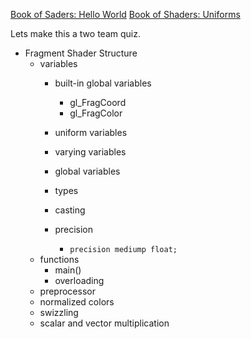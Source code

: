 


[Book of Saders: Hello World](https://thebookofshaders.com/02/)
[Book of Shaders: Uniforms](https://thebookofshaders.com/03/)





Lets make this a two team quiz.

- Fragment Shader Structure
  - variables
    - built-in global variables
      - gl_FragCoord
      - gl_FragColor
  
    - uniform variables
    - varying variables
    - global variables
    - types
    - casting
    - precision
      -  `precision mediump float;`
  - functions
    - main()  
    - overloading
  - preprocessor
  - normalized colors
  - swizzling
  - scalar and vector multiplication


